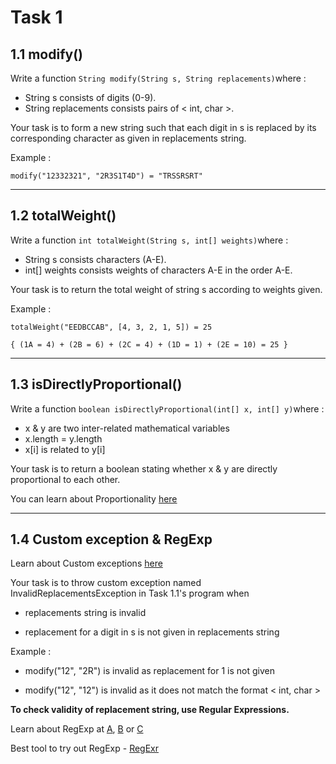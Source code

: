 # Task 1

## [](https://github.com/LavishSwarnkar/NAAD2/tree/master/src/com/streamliners/task1#11-modify)1.1 modify()

Write a function `String modify(String s, String replacements)`where :

- String s consists of digits (0-9).
- String replacements consists pairs of < int, char >.

Your task is to form a new string such that each digit in s is replaced by its corresponding character as given in replacements string.

Example :

`modify("12332321", "2R3S1T4D") = "TRSSRSRT"`

---

## [](https://github.com/LavishSwarnkar/NAAD2/tree/master/src/com/streamliners/task1#12-totalweight)1.2 totalWeight()

Write a function `int totalWeight(String s, int[] weights)`where :

- String s consists characters (A-E).
- int[] weights consists weights of characters A-E in the order A-E.

Your task is to return the total weight of string s according to weights given.

Example :

`totalWeight("EEDBCCAB", [4, 3, 2, 1, 5]) = 25`

`{ (1A = 4) + (2B = 6) + (2C = 4) + (1D = 1) + (2E = 10) = 25 }`

---

## [](https://github.com/LavishSwarnkar/NAAD2/tree/master/src/com/streamliners/task1#13-isdirectlyproportional)1.3 isDirectlyProportional()

Write a function `boolean isDirectlyProportional(int[] x, int[] y)`where :

- x & y are two inter-related mathematical variables
- x.length = y.length
- x[i] is related to y[i]

Your task is to return a boolean stating whether x & y are directly proportional to each other.

You can learn about Proportionality [here](https://www.mathsisfun.com/algebra/directly-inversely-proportional.html)

---

## [](https://github.com/LavishSwarnkar/NAAD2/tree/master/src/com/streamliners/task1#14-custom-exception--regexp)1.4 Custom exception & RegExp

Learn about Custom exceptions [here](https://www.programiz.com/java-programming/examples/create-custom-exception)

Your task is to throw custom exception named InvalidReplacementsException in Task 1.1's program when

- replacements string is invalid

- replacement for a digit in s is not given in replacements string

Example :

- modify("12", "2R") is invalid as replacement for 1 is not given

- modify("12", "12") is invalid as it does not match the format < int, char >

**To check validity of replacement string, use Regular Expressions.**

Learn about RegExp at [A](https://www.vogella.com/tutorials/JavaRegularExpressions/article.html), [B](https://www.programiz.com/java-programming/library/string/matches) or [C](https://www.javatpoint.com/java-regex)

Best tool to try out RegExp - [RegExr](https://regexr.com/)
